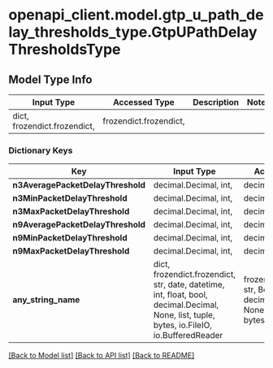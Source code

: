 # openapi_client.model.gtp_u_path_delay_thresholds_type.GtpUPathDelayThresholdsType

## Model Type Info
Input Type | Accessed Type | Description | Notes
------------ | ------------- | ------------- | -------------
dict, frozendict.frozendict,  | frozendict.frozendict,  |  | 

### Dictionary Keys
Key | Input Type | Accessed Type | Description | Notes
------------ | ------------- | ------------- | ------------- | -------------
**n3AveragePacketDelayThreshold** | decimal.Decimal, int,  | decimal.Decimal,  |  | [optional] 
**n3MinPacketDelayThreshold** | decimal.Decimal, int,  | decimal.Decimal,  |  | [optional] 
**n3MaxPacketDelayThreshold** | decimal.Decimal, int,  | decimal.Decimal,  |  | [optional] 
**n9AveragePacketDelayThreshold** | decimal.Decimal, int,  | decimal.Decimal,  |  | [optional] 
**n9MinPacketDelayThreshold** | decimal.Decimal, int,  | decimal.Decimal,  |  | [optional] 
**n9MaxPacketDelayThreshold** | decimal.Decimal, int,  | decimal.Decimal,  |  | [optional] 
**any_string_name** | dict, frozendict.frozendict, str, date, datetime, int, float, bool, decimal.Decimal, None, list, tuple, bytes, io.FileIO, io.BufferedReader | frozendict.frozendict, str, BoolClass, decimal.Decimal, NoneClass, tuple, bytes, FileIO | any string name can be used but the value must be the correct type | [optional]

[[Back to Model list]](../../README.md#documentation-for-models) [[Back to API list]](../../README.md#documentation-for-api-endpoints) [[Back to README]](../../README.md)

